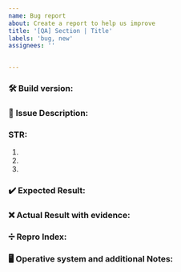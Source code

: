 ```yaml
---
name: Bug report
about: Create a report to help us improve
title: '[QA] Section | Title' 
labels: 'bug, new'
assignees: ''


---
```


### 🛠️ **Build version:**


### 📔 **Issue Description:**
<!-- Short description of the observed issue -->

### **STR:** 

  1.
  2.
  3.

### ✔️ **Expected Result:**

### ❌ **Actual Result with evidence:**


### ➗ **Repro Index:**
<!-- Starting on 0/10 attempts -->


### 🖥️ **Operative system and additional Notes:**
<!-- If the test is made on Mac, specify if the chip is M1 or Intel -->



